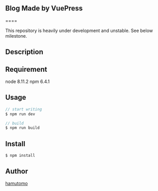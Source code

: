 ## Blog Made by VuePress
====

This repository is heavily under development and unstable. See below milestone.

## Description


## Requirement
node 8.11.2
npm 6.4.1

## Usage
```js
// start writing
$ npm run dev

// build
$ npm run build
```

## Install
```
$ npm install
```
## Author

[hamutomo](https://github.com/hamutomo)
